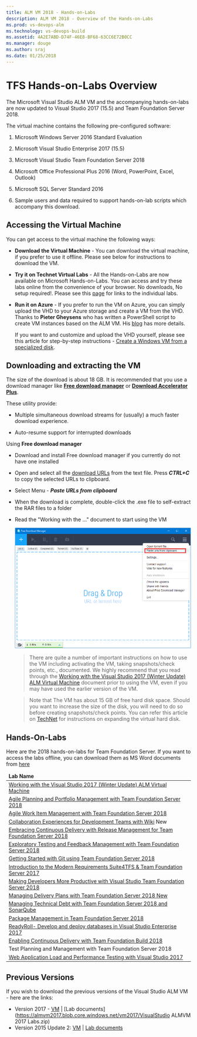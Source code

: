 ```yaml
---
title: ALM VM 2018 - Hands-on-Labs
description: ALM VM 2018 - Overview of the Hands-on-Labs
ms.prod: vs-devops-alm
ms.technology: vs-devops-build
ms.assetid: 4A2E7ABD-D74F-46E8-BF68-63CC6E72B0CC 
ms.manager: douge
ms.author: sraj 
ms.date: 01/25/2018
---
```


# TFS Hands-on-Labs Overview

The Microsoft Visual Studio ALM VM and the accompanying hands-on-labs are now updated to Visual Studio 2017 (15.5) and Team Foundation Server 2018. 

The virtual machine contains the following pre-configured software:

1. Microsoft Windows Server 2016 Standard Evaluation

2. Microsoft Visual Studio Enterprise 2017 (15.5)

3. Microsoft Visual Studio Team Foundation Server 2018

4. Microsoft Office Professional Plus 2016 (Word, PowerPoint,
    Excel, Outlook)

5. Microsoft SQL Server Standard 2016

6. Sample users and data required to support hands-on-lab scripts which accompany this download.

## Accessing the Virtual Machine

You can get access to the virtual machine the following ways:

- **Download the Virtual Machine** - You can download the virtual machine, if you prefer to use it offline. Please see below for instructions to download the VM.

- **Try it on Technet Virtual Labs** - All the Hands-on-Labs are now available on Microsoft Hands-on-Labs. You can access and try these labs online from the convenience of your browser. No downloads, No setup required!. Please see this [page](technet/readme.md) for links to the individual labs.

- **Run it on Azure** - If you prefer to run the VM on Azure, you can simply upload the VHD to your Azure storage and create a VM from the VHD. Thanks to **Pieter Gheysens** who has written a PowerShell script to create VM instances based on the ALM VM. His [blog](https://intovsts.net/2018/01/03/generating-azure-vms-from-a-specialized-vhd-file/) has more details. 

  If you want to and customize and upload the VHD yourself, please see this article for step-by-step instructions - [Create a Windows VM from a specialized disk](https://docs.microsoft.com/en-us/azure/virtual-machines/windows/create-vm-specialized). 

 
## Downloading and extracting the VM

The size of the download is about 18 GB. It is recommended that you use a download manager  like [**Free download manager**](http://www.freedownloadmanager.org/) or [**Download Accelerator Plus**](http://www.speedbit.com/dap/).

These utility provide:

* Multiple simultaneous download streams for (usually) a much faster download experience.

* Auto-resume support for interrupted downloads

Using **Free download manager**

- Download and install Free download manager if you currently do not have one installed 
- Open and select all the [download URLs](media/almvm2017wu2links.md) from the text file. Press ***CTRL+C*** to copy the selected URLs to clipboard.
- Select Menu - ***Paste URLs from clipboard***      
- When the download is complete, double-click the .exe file to self-extract the RAR files to a folder       
- Read the "Working with the ..." document to start using the VM

  <img src="media/fdm.png" />


   >There are quite a number of important instructions on how to use the VM including activating the VM, taking snapshots/check points, etc., documented. We highly recommend that you read through the [Working with the Visual Studio 2017 (Winter Update) ALM Virtual Machine](started/readme.md) document prior to using the VM, even if you may have used the earlier version of the VM.

   >Note that The VM has about 15 GB of free hard disk space. Should you want to increase the size of the disk, you will need to do so before creating snapshots/check points. You can refer this article on [TechNet]() for instructions on expanding the virtual hard disk.

## Hands-On-Labs

Here are the 2018 hands-on-labs for Team Foundation Server. If you want to access the labs offline, you can download them as MS Word documents from [here](https://almvm2017wu.blob.core.windows.net/labs/ALMVM2017WULabs.zip)

<table width="100%">
   <thead>
      <td><b>
         Lab Name</b>
      </td>
   </thead>
   <tr>
      <td><a href="started/readme.md">Working with the Visual Studio 2017 (Winter Update) ALM Virtual Machine</a></td>
   </tr>
   <tr>
      <td><a href="agile/readme.md">Agile Planning and Portfolio Management with Team Foundation Server 2018</a></td>
   </tr>
   <tr>
      <td><a href="agileworkitems/readme.md">Agile Work Item Management with Team Foundation Server 2018</a></td>
   </tr>
<!--
   <tr>
      <td><a href="armtemplates/readme.md">Authoring ARM Templates with Visual Studio</a>     <span class="label label-success">New</span></td>
   </tr>
   <tr>
      <td><a href="aspnetazure/readme.md">Building ASP.NET apps in Azure with SQL Database</a>     <span class="label label-success">New</span></td>
   </tr>
-->
   <tr>
      <td><a href="devteamcollaboration/readme.md">Collaboration Experiences for Development Teams with Wiki</a> <span class="label label-success">New</span></td>
   </tr>
<!--
   <tr>
      <td><a href="snapshotdebugger/readme.md">Debugging with Snapshot Debugger</a>     <span class="label label-success">New</span></td>
   </tr>
   <tr>
      <td><a href="debugging/readme.md">Debugging with IntelliTrace using Visual Studio Enterprise 2017</a></td>
   </tr>
   <tr>
      <td><a href="devexp/readme.md">Developer experience enhancements in Visual Studio 2017</a></td>
   </tr>
   <tr>
      <td><a href="intellitrace/readme.md">Diagnosing Issues in Production with IntelliTrace and Visual Studio 2017</a></td>
   </tr>
-->
   <tr>
      <td><a href="releasemanagement/readme.md">Embracing Continuous Delivery with Release Management for Team Foundation Server 2018</a></td>
   </tr>
   <tr>
      <td><a href="exploratorytesting/readme.md">Exploratory Testing and Feedback Management with Team Foundation Server 2018</a></td>
   </tr>
   <tr>
      <td><a href="git/readme.md">Getting Started with Git using Team Foundation Server 2018</a></td>
   </tr>
<!--
   <tr>
      <td><a href="appinsights/readme.md">Instrumenting ASP.NET with Application Insights in Visual Studio 2017</a></td>
   </tr>
   <tr>
      <td><a href="intellitest/readme.md">Generate Unit Tests with IntelliTest using Visual Studio Enterprise 2017</a></td>
   </tr>
-->
   <tr>
      <td><a href="smartword4tfs/readme.md">Introduction to the Modern Requirements Suite4TFS & Team Foundation Server 2017</a></td>
   </tr>
<!--
   <tr>
      <td><a href="livedependencyvalidation/readme.md">Live Dependency Validation with Visual Studio 2017</a></td>
   </tr>
   <tr>
      <td><a href="liveunittesting/readme.md">Live Unit Testing, Code Coverage and Code Clone Analysis with Visual Studio 2017</a></td>
   </tr>
-->
   <tr>
      <td><a href="vsproductivity/readme.md">Making Developers More Productive with Visual Studio Team Foundation Server 2018</a></td>
   </tr>
   <tr>
      <td><a href="deliveryplans/readme.md">Managing Delivery Plans with Team Foundation Server 2018     <span class="label label-success">New</span></a></td>
   </tr>
   <tr>
      <td><a href="technicaldebt/readme.md">Managing Technical Debt with Team Foundation Server 2018 and SonarQube</a></td>
   </tr>
   <tr>
      <td><a href="packagemanagement/readme.md">Package Management in Team Foundation Server 2018</a></td>
   </tr>
   <tr>
      <td><a href="readyroll/readme.md">ReadyRoll- Develop and deploy databases in Visual Studio Enterprise 2017</a></td>
   </tr>
<!--
   <tr>
      <td><a href="sqlprompt/readme.md">SQL Prompt for Visual Studio Enterprise 2017</a></td>
   </tr>
-->
   <tr>
      <td><a href="build/readme.md">Enabling Continuous Delivery with Team Foundation Build 2018</a></td>
   </tr>
   <tr>
      <td><a hrf="manualtesting/readme.md">Test Planning and Management with Team Foundation Server 2018</a></td>
   </tr>
<!--
   <tr>
      <td><a href="codedui/readme.md">UI Automation using Coded UI Tests with Visual Studio Enterprise 2017</a></td>
   </tr>
   <tr>
      <td><a href="codeanalysis/readme.md">Using Code Analysis with Visual Studio 2017 to Improve Code Quality</a></td>
   </tr>
-->
   <tr>
      <td><a href="load/readme.md">Web Application Load and Performance Testing with Visual Studio 2017</a></td>
   </tr>
<!--
   <tr>
      <td><a href="editorconfig/readme.md">Working with EditorConfig in Visual Studio 2017</a></td>
   </tr>
-->
</table>

## Previous Versions

If you wish to download the previous versions of the Visual Studio ALM VM - here are the links:
* Version 2017 -  [VM](media/almvm2017url.md) \|  [Lab documents](https://almvm2017.blob.core.windows.net/vm2017/VisualStudio ALMVM 2017 Labs.zip)
* Version 2015 Update 2: [VM](https://msdnshared.blob.core.windows.net/media/2016/06/ALMVM-2015-Update-2-Downloads.txt) \| [Lab documents](http://vsalmvm.azurewebsites.net/visual-studio-2015-update-2-alm-virtual-machine-and-hands-on-labs-demo-scripts/)

